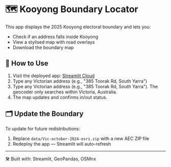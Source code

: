 # 🗺️ Kooyong Boundary Locator

This app displays the 2025 Kooyong electoral boundary and lets you:
- Check if an address falls inside Kooyong
- View a stylised map with road overlays
- Download the boundary map

## 🚀 How to Use

1. Visit the deployed app: [Streamlit Cloud](https://streamlit.io/cloud)
2. Type any Victorian address (e.g., "385 Toorak Rd, South Yarra")
2. Type any Victorian address (e.g., "385 Toorak Rd, South Yarra"). The geocoder only searches within Victoria, Australia.
3. The map updates and confirms in/out status.

## 🗂️ Update the Boundary

To update for future redistributions:
1. Replace `data/Vic-october-2024-esri.zip` with a new AEC ZIP file
2. Redeploy the app — Streamlit will auto-refresh

---

🛠️ Built with: Streamlit, GeoPandas, OSMnx
